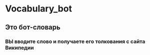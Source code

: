 # Vocabulary_bot

## Это бот-словарь
### ВЫ вводите слово и получаете его толкования с сайта Википедии
